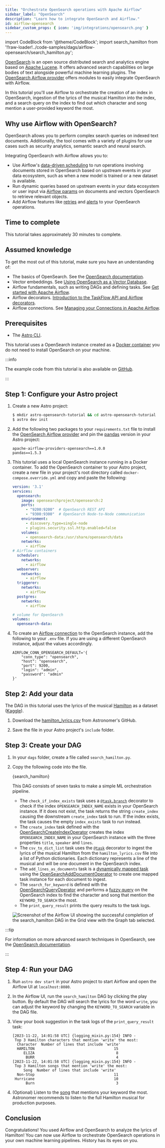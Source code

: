```yaml
---
title: "Orchestrate OpenSearch operations with Apache Airflow"
sidebar_label: "OpenSearch"
description: "Learn how to integrate OpenSearch and Airflow."
id: airflow-opensearch
sidebar_custom_props: { icon: 'img/integrations/opensearch.png' }
---
```


import CodeBlock from '@theme/CodeBlock';
import search_hamilton from '!!raw-loader!../code-samples/dags/airflow-opensearch/search_hamilton.py';

[OpenSearch](https://opensearch.org/) is an open source distributed search and analytics engine based on [Apache Lucene](https://lucene.apache.org/). It offers advanced search capabilities on large bodies of text alongside powerful machine learning plugins. The [OpenSearch Airflow provider](https://airflow.apache.org/docs/apache-airflow-providers-opensearch/stable/index.html) offers modules to easily integrate OpenSearch with Airflow.

In this tutorial you'll use Airflow to orchestrate the creation of an index in OpenSearch, ingestion of the lyrics of the musical Hamilton into the index, and a search query on the index to find out which character and song mention a user-provided keyword the most.

## Why use Airflow with OpenSearch?

OpenSearch allows you to perform complex search queries on indexed text documents. Additionally, the tool comes with a variety of plugins for use cases such as security analytics, semantic search and neural search. 

Integrating OpenSearch with Airflow allows you to:

- Use Airflow's [data-driven scheduling](airflow-datasets.md) to run operations involving documents stored in OpenSearch based on upstream events in your data ecosystem, such as when a new model is trained or a new dataset is available.
- Run dynamic queries based on upstream events in your data ecosystem or user input via [Airflow params](airflow-params.md) on documents and vectors OpenSearch to retrieve relevant objects.
- Add Airflow features like [retries](rerunning-dags.md#automatically-retry-tasks) and [alerts](error-notifications-in-airflow.md) to your OpenSearch operations.

## Time to complete

This tutorial takes approximately 30 minutes to complete.

## Assumed knowledge

To get the most out of this tutorial, make sure you have an understanding of:

- The basics of OpenSearch. See the [OpenSearch documentation](https://opensearch.org/docs/latest/about/).
- Vector embeddings. See [Using OpenSearch as a Vector Database](https://opensearch.org/platform/search/vector-database.html).
- Airflow fundamentals, such as writing DAGs and defining tasks. See [Get started with Apache Airflow](get-started-with-airflow.md).
- Airflow decorators. [Introduction to the TaskFlow API and Airflow decorators](airflow-decorators.md).
- Airflow connections. See [Managing your Connections in Apache Airflow](connections.md).

## Prerequisites

- The [Astro CLI](https://docs.astronomer.io/astro/cli/get-started).

This tutorial uses a OpenSearch instance created as a [Docker container](https://hub.docker.com/r/opensearchproject/opensearch) you do not need to install OpenSearch on your machine.

:::info

The example code from this tutorial is also available on [GitHub](https://github.com/astronomer/airflow-opensearch-tutorial). 

:::

## Step 1: Configure your Astro project

1. Create a new Astro project:

    ```sh
    $ mkdir astro-opensearch-tutorial && cd astro-opensearch-tutorial
    $ astro dev init
    ```

2. Add the following two packages to your `requirements.txt` file to install the [OpenSearch Airflow provider](https://airflow.apache.org/docs/apache-airflow-providers-opensearch/stable/index.html) and pin the [pandas](https://pandas.pydata.org/) version in your Astro project:

    ```text
    apache-airflow-providers-opensearch==1.0.0
    pandas==1.5.3
    ```

3. This tutorial uses a local OpenSearch instance running in a Docker container. To add the OpenSearch container to your Astro project, create a new file in your project's root directory called `docker-compose.override.yml` and copy and paste the following:

    ```yaml
    version: '3.1'
    services:
      opensearch:
        image: opensearchproject/opensearch:2
        ports:
          - "9200:9200"  # OpenSearch REST API
          - "9300:9300"  # OpenSearch Node-to-Node communication
        environment:
          - discovery.type=single-node
          - plugins.security.ssl.http.enabled=false
        volumes:
          - opensearch-data:/usr/share/opensearch/data
        networks:
          - airflow
    # Airflow containers
      scheduler:
        networks:
          - airflow
      webserver:
        networks:
          - airflow
      triggerer:
        networks:
          - airflow
      postgres:
        networks:
          - airflow

    # volume for OpenSearch
    volumes:
      opensearch-data:
    ```


4. To create an [Airflow connection](connections.md) to the OpenSearch instance, add the following to your `.env` file. If you are using a different OpenSearch instance, adjust the values accordingly.

    ```text
    AIRFLOW_CONN_OPENSEARCH_DEFAULT='{
        "conn_type": "opensearch",
        "host": "opensearch",
        "port": 9200,
        "login": "admin",
        "password": "admin"
    }'
    ```

## Step 2: Add your data

The DAG in this tutorial uses the lyrics of the musical [Hamilton](https://hamiltonmusical.com/new-york/) as a dataset ([Kaggle](https://www.kaggle.com/datasets/lbalter/hamilton-lyrics)). 

1. Download the [hamilton_lyrics.csv](https://github.com/astronomer/airflow-opensearch-tutorial/blob/main/include/hamilton_lyrics.csv) from Astronomer's GitHub.

2. Save the file in your Astro project's `include` folder.

## Step 3: Create your DAG

1. In your `dags` folder, create a file called `search_hamilton.py`.

2. Copy the following code into the file.

    <CodeBlock language="python">{search_hamilton}</CodeBlock>

    This DAG consists of seven tasks to make a simple ML orchestration pipeline.

    - The `check_if_index_exists` task uses a [`@task.branch`](airflow-branch-operator.md#taskbranch-branchpythonoperator) decorator to check if the index `OPENSEARCH_INDEX_NAME` exists in your OpenSearch instance. If it does not exist, the task returns the string `create_index` causing the downstream `create_index` task to run. If the index exists, the task causes the empty `index_exists` task to run instead.
    - The `create_index` task defined with the [OpenSearchCreateIndexOperator](https://registry.astronomer.io/providers/apache-airflow-providers-opensearch/versions/latest/modules/OpenSearchCreateIndexOperator) creates the index `OPENSEARCH_INDEX_NAME` in your OpenSearch instance with the three properties `title`, `speaker` and `lines`.
    - The `csv_to_dict_list` task uses the [`@task`](airflow-decorators.md) decorator to ingest the lyrics of the musical Hamilton from the `hamilton_lyrics.csv` file into a list of Python dictionaries. Each dictionary represents a line of the musical and will be one document in the OpenSearch index.
    - The `add_lines_as_documents` task is a [dynamically mapped task](dynamic-tasks.md) using the [OpenSearchAddDocumentOperator](https://registry.astronomer.io/providers/apache-airflow-providers-opensearch/versions/latest/modules/OpenSearchAddDocumentOperator) to create one mapped task instance for each document to ingest.
    - The `search_for_keyword` is defined with the [OpenSearchQueryOperator](https://registry.astronomer.io/providers/apache-airflow-providers-opensearch/versions/latest/modules/OpenSearchQueryOperator) and performs a [fuzzy query](https://opensearch.org/docs/latest/query-dsl/term/fuzzy/) on the OpenSearch index to find the character and song that mention the `KEYWORD_TO_SEARCH` the most.
    - The `print_query_result` prints the query results to the task logs.

    ![Screenshot of the Airflow UI showing the successful completion of the `search_hamilton` DAG in the Grid view with the Graph tab selected.](/img/tutorials/airflow-opensearch_dag.png)

:::tip

For information on more advanced search techniques in OpenSearch, see the [OpenSearch documentation](https://opensearch.org/docs/latest/).

:::

## Step 4: Run your DAG

1. Run `astro dev start` in your Astro project to start Airflow and open the Airflow UI at `localhost:8080`.

2. In the Airflow UI, run the `search_hamilton` DAG by clicking the play button. By default the DAG will search the lyrics for the word `write`, you can adjust the keyword by changing the `KEYWORD_TO_SEARCH` variable in the DAG file.

3. View your book suggestion in the task logs of the `print_query_result` task:

    ```text
    [2023-11-22, 14:01:58 UTC] {logging_mixin.py:154} INFO - 
     Top 3 Hamilton characters that mention 'write' the most:
      Character  Number of lines that include 'write'
      HAMILTON                                    15
         ELIZA                                     8
          BURR                                     4
    [2023-11-22, 14:01:58 UTC] {logging_mixin.py:154} INFO - 
     Top 3 Hamilton songs that mention 'write' the most:
         Song  Number of lines that include 'write'
      Non-Stop                                    11
     Hurricane                                    10
          Burn                                     3
    ```

4. (Optional) Listen to the [song](https://open.spotify.com/track/7qfoq1JFKBUEIvhqOHzuqX?si=49a2e7c259ad43e2) that mentions your keyword the most. Astronomer recommends to listen to the full Hamilton musical for production purposes.

## Conclusion

Congratulations! You used Airflow and OpenSearch to analyze the lyrics of Hamilton! You can now use Airflow to orchestrate OpenSearch operations in your own machine learning pipelines. History has its eyes on you.